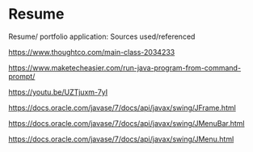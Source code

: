 # Resume
Resume/ portfolio application:
Sources used/referenced

https://www.thoughtco.com/main-class-2034233

https://www.maketecheasier.com/run-java-program-from-command-prompt/

https://youtu.be/UZTjuxm-7yI

https://docs.oracle.com/javase/7/docs/api/javax/swing/JFrame.html

https://docs.oracle.com/javase/7/docs/api/javax/swing/JMenuBar.html

https://docs.oracle.com/javase/7/docs/api/javax/swing/JMenu.html

